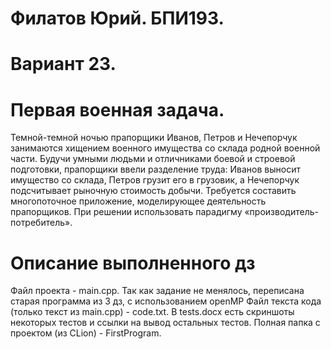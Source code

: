 # Филатов Юрий. БПИ193.
# Вариант 23.
# Первая военная задача.
Темной-темной ночью прапорщики Иванов, Петров и Нечепорчук занимаются хищением военного имущества со склада родной военной части. Будучи умными людьми и отличниками боевой и строевой подготовки, прапорщики ввели разделение труда: Иванов выносит имущество со склада, Петров грузит его в грузовик, а Нечепорчук подсчитывает рыночную стоимость добычи. Требуется составить многопоточное приложение, моделирующее деятельность прапорщиков. При решении использовать парадигму «производитель-потребитель».
# Описание выполненного дз
Файл проекта - main.cpp.
Так как задание не менялось, переписана старая программа из 3 дз, с использованием openMP
Файл текста кода (только текст из main.cpp) - code.txt.
В tests.docx есть скриншоты некоторых тестов и ссылки на вывод остальных тестов.
Полная папка с проектом (из CLion) - FirstProgram.
